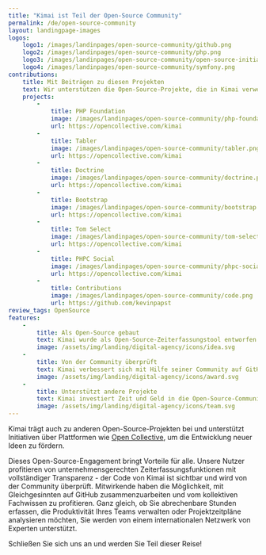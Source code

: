 ```yaml
---
title: "Kimai ist Teil der Open-Source Community"
permalink: /de/open-source-community
layout: landingpage-images
logos:
    logo1: /images/landinpages/open-source-community/github.png
    logo2: /images/landinpages/open-source-community/php.png
    logo3: /images/landinpages/open-source-community/open-source-initiative.png
    logo4: /images/landinpages/open-source-community/symfony.png
contributions:
    title: Mit Beiträgen zu diesen Projekten
    text: Wir unterstützen die Open-Source-Projekte, die in Kimai verwendet werden, sowohl finanziell als auch mit Zeit, um eine lebendige Open-Source Gemeinschaft zu schaffen.
    projects:
        -
            title: PHP Foundation
            image: /images/landinpages/open-source-community/php-foundation.png
            url: https://opencollective.com/kimai
        -
            title: Tabler
            image: /images/landinpages/open-source-community/tabler.png
            url: https://opencollective.com/kimai
        -
            title: Doctrine
            image: /images/landinpages/open-source-community/doctrine.png
            url: https://opencollective.com/kimai
        -
            title: Bootstrap
            image: /images/landinpages/open-source-community/bootstrap.png
            url: https://opencollective.com/kimai
        -
            title: Tom Select
            image: /images/landinpages/open-source-community/tom-select.png
            url: https://opencollective.com/kimai
        -
            title: PHPC Social
            image: /images/landinpages/open-source-community/phpc-social.png
            url: https://opencollective.com/kimai
        -
            title: Contributions
            image: /images/landinpages/open-source-community/code.png
            url: https://github.com/kevinpapst
review_tags: OpenSource
features:
    -
        title: Als Open-Source gebaut
        text: Kimai wurde als Open-Source-Zeiterfassungstool entworfen und gebaut.
        image: /assets/img/landing/digital-agency/icons/idea.svg
    -
        title: Von der Community überprüft
        text: Kimai verbessert sich mit Hilfe seiner Community auf GitHub.
        image: /assets/img/landing/digital-agency/icons/award.svg
    -
        title: Unterstützt andere Projekte
        text: Kimai investiert Zeit und Geld in die Open-Source-Community.
        image: /assets/img/landing/digital-agency/icons/team.svg
---
```


Kimai trägt auch zu anderen Open-Source-Projekten bei und unterstützt Initiativen über Plattformen wie [Open Collective](https://opencollective.com/kimai), um die Entwicklung neuer Ideen zu fördern.

Dieses Open-Source-Engagement bringt Vorteile für alle.
Unsere Nutzer profitieren von unternehmensgerechten Zeiterfassungsfunktionen mit vollständiger Transparenz - der Code von Kimai ist sichtbar und wird von der Community überprüft.
Mitwirkende haben die Möglichkeit, mit Gleichgesinnten auf GitHub zusammenzuarbeiten und vom kollektiven Fachwissen zu profitieren.
Ganz gleich, ob Sie abrechenbare Stunden erfassen, die Produktivität Ihres Teams verwalten oder Projektzeitpläne analysieren möchten, Sie werden von einem internationalen Netzwerk von Experten unterstützt.

Schließen Sie sich uns an und werden Sie Teil dieser Reise!
